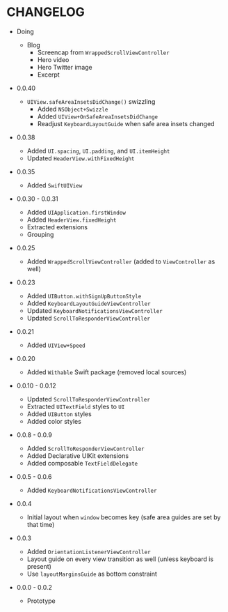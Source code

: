 # CHANGELOG

* Doing

    + Blog
        + Screencap from `WrappedScrollViewController` 
        + Hero video
        + Hero Twitter image
        + Excerpt

* 0.0.40

    + `UIView.safeAreaInsetsDidChange()` swizzling
        + Added `NSObject+Swizzle`
        + Added `UIView+OnSafeAreaInsetsDidChange`
        + Readjust `KeyboardLayoutGuide` when safe area insets changed

* 0.0.38

    + Added `UI.spacing`, `UI.padding`, and `UI.itemHeight`
    + Updated `HeaderView.withFixedHeight`

* 0.0.35

    + Added `SwiftUIView`

* 0.0.30 - 0.0.31

    + Added `UIApplication.firstWindow`
    + Added `HeaderView.fixedHeight`
    + Extracted extensions
    + Grouping

* 0.0.25

    + Added `WrappedScrollViewController` (added to `ViewController` as well)

* 0.0.23
    
    + Added `UIButton.withSignUpButtonStyle`
    + Added `KeyboardLayoutGuideViewController`
    + Updated `KeyboardNotificationsViewController`
    + Updated `ScrollToResponderViewController`

* 0.0.21

    + Added `UIView+Speed`

* 0.0.20

    + Added `Withable` Swift package (removed local sources)

* 0.0.10 - 0.0.12

    + Updated `ScrollToResponderViewController`
    + Extracted `UITextField` styles to `UI`
    + Added `UIButton` styles
    + Added color styles

* 0.0.8 - 0.0.9

    + Added `ScrollToResponderViewController`
    + Added Declarative UIKit extensions
    + Added composable `TextFieldDelegate`

* 0.0.5 - 0.0.6

    + Added `KeyboardNotificationsViewController`

* 0.0.4

    + Initial layout when `window` becomes key (safe area guides are set by that time)  

* 0.0.3

    + Added `OrientationListenerViewController`
    + Layout guide on every view transition as well (unless keyboard is present)
    + Use `layoutMarginsGuide` as bottom constraint

* 0.0.0 - 0.0.2

    + Prototype

